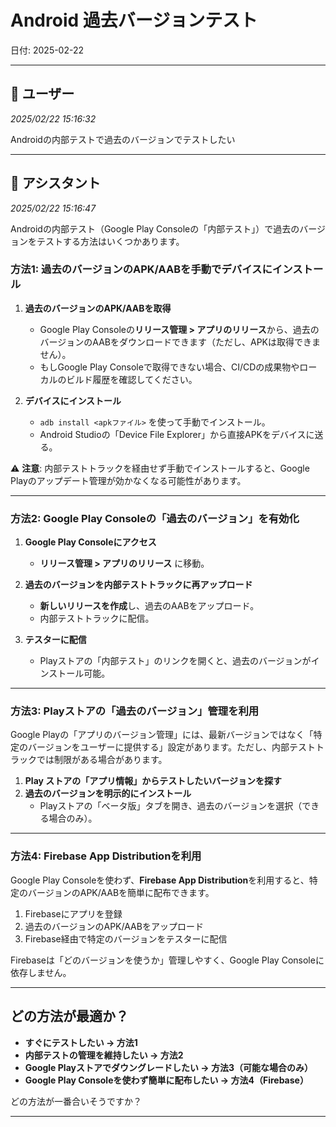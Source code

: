 # Android 過去バージョンテスト

日付: 2025-02-22

---

## 👤 ユーザー
*2025/02/22 15:16:32*

Androidの内部テストで過去のバージョンでテストしたい

---

## 🤖 アシスタント
*2025/02/22 15:16:47*

Androidの内部テスト（Google Play Consoleの「内部テスト」）で過去のバージョンをテストする方法はいくつかあります。

### **方法1: 過去のバージョンのAPK/AABを手動でデバイスにインストール**
1. **過去のバージョンのAPK/AABを取得**
   - Google Play Consoleの**リリース管理 &gt; アプリのリリース**から、過去のバージョンのAABをダウンロードできます（ただし、APKは取得できません）。
   - もしGoogle Play Consoleで取得できない場合、CI/CDの成果物やローカルのビルド履歴を確認してください。

2. **デバイスにインストール**
   - `adb install <apkファイル>` を使って手動でインストール。
   - Android Studioの「Device File Explorer」から直接APKをデバイスに送る。

⚠ **注意**: 内部テストトラックを経由せず手動でインストールすると、Google Playのアップデート管理が効かなくなる可能性があります。

---

### **方法2: Google Play Consoleの「過去のバージョン」を有効化**
1. **Google Play Consoleにアクセス**
   - **リリース管理 &gt; アプリのリリース** に移動。

2. **過去のバージョンを内部テストトラックに再アップロード**
   - **新しいリリースを作成**し、過去のAABをアップロード。
   - 内部テストトラックに配信。

3. **テスターに配信**
   - Playストアの「内部テスト」のリンクを開くと、過去のバージョンがインストール可能。

---

### **方法3: Playストアの「過去のバージョン」管理を利用**
Google Playの「アプリのバージョン管理」には、最新バージョンではなく「特定のバージョンをユーザーに提供する」設定があります。ただし、内部テストトラックでは制限がある場合があります。

1. **Play ストアの「アプリ情報」からテストしたいバージョンを探す**
2. **過去のバージョンを明示的にインストール**
   - Playストアの「ベータ版」タブを開き、過去のバージョンを選択（できる場合のみ）。

---

### **方法4: Firebase App Distributionを利用**
Google Play Consoleを使わず、**Firebase App Distribution**を利用すると、特定のバージョンのAPK/AABを簡単に配布できます。
1. Firebaseにアプリを登録
2. 過去のバージョンのAPK/AABをアップロード
3. Firebase経由で特定のバージョンをテスターに配信

Firebaseは「どのバージョンを使うか」管理しやすく、Google Play Consoleに依存しません。

---

## **どの方法が最適か？**
- **すぐにテストしたい → 方法1**
- **内部テストの管理を維持したい → 方法2**
- **Google Playストアでダウングレードしたい → 方法3（可能な場合のみ）**
- **Google Play Consoleを使わず簡単に配布したい → 方法4（Firebase）**

どの方法が一番合いそうですか？

---
